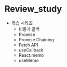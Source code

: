# Review_study

- 복습 시리즈!
  - 비동기 콜백
  - Promise
  - Promise Chaining
  - Fetch API
  - useCallback
  - React.memo
  - useMemo
